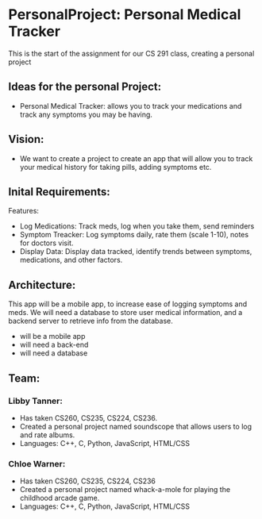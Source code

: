 # PersonalProject: Personal Medical Tracker
This is the start of the assignment for our CS 291 class, creating a personal project

## Ideas for the personal Project:
- Personal Medical Tracker: allows you to track your medications and track any symptoms you may be having.

## Vision: 
- We want to create a project to create an app that will allow you to track your medical history for taking pills, adding symptoms etc.

## Inital Requirements:
Features:
- Log Medications: Track meds, log when you take them, send reminders
- Symptom Treacker: Log symptoms daily, rate them (scale 1-10), notes for doctors visit.
- Display Data: Display data tracked, identify trends between symptoms, medications, and other factors. 

## Architecture:
This app will be a mobile app, to increase ease of logging symptoms and meds. We will need a database to store user medical information, and a backend server to retrieve info from the database. 
- will be a mobile app
- will need a back-end
- will need a database

## Team:
### Libby Tanner:
 - Has taken CS260, CS235, CS224, CS236. 
 - Created a personal project named soundscope that allows users to log and rate albums.
 - Languages: C++, C, Python, JavaScript, HTML/CSS

### Chloe Warner:
- Has taken CS260, CS235, CS224, CS236
- Created a personal project named whack-a-mole for playing the childhood arcade game.
- Languages: C++, C, Python, JavaScript, HTML/CSS
